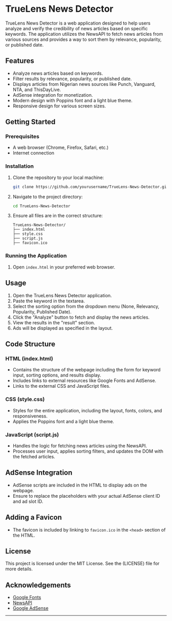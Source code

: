 
# TrueLens News Detector

TrueLens News Detector is a web application designed to help users 
analyze and verify the credibility of news articles based on specific keywords. 
The application utilizes the NewsAPI to fetch news articles from various 
sources and provides a way to sort them by relevance, popularity, or published date.

## Features

- Analyze news articles based on keywords.
- Filter results by relevance, popularity, or published date.
- Displays articles from Nigerian news sources like Punch, Vanguard, NTA, and ThisDayLive.
- AdSense integration for monetization.
- Modern design with Poppins font and a light blue theme.
- Responsive design for various screen sizes.

## Getting Started

### Prerequisites

- A web browser (Chrome, Firefox, Safari, etc.)
- Internet connection

### Installation

1. Clone the repository to your local machine:
    ```bash
    git clone https://github.com/yourusername/TrueLens-News-Detector.git
    ```

2. Navigate to the project directory:
    ```bash
    cd TrueLens-News-Detector
    ```

3. Ensure all files are in the correct structure:
    ```
    TrueLens-News-Detector/
    ├── index.html
    ├── style.css
    ├── script.js
    ├── favicon.ico
    ```

### Running the Application

1. Open `index.html` in your preferred web browser.

## Usage

1. Open the TrueLens News Detector application.
2. Paste the keyword in the textarea.
3. Select the sorting option from the dropdown menu (None, Relevancy, Popularity, Published Date).
4. Click the "Analyze" button to fetch and display the news articles.
5. View the results in the "result" section.
6. Ads will be displayed as specified in the layout.

## Code Structure

### HTML (index.html)

- Contains the structure of the webpage including the form for keyword input, sorting options, and results display.
- Includes links to external resources like Google Fonts and AdSense.
- Links to the external CSS and JavaScript files.

### CSS (style.css)

- Styles for the entire application, including the layout, fonts, colors, and responsiveness.
- Applies the Poppins font and a light blue theme.

### JavaScript (script.js)

- Handles the logic for fetching news articles using the NewsAPI.
- Processes user input, applies sorting filters, and updates the DOM with the fetched articles.

## AdSense Integration

- AdSense scripts are included in the HTML to display ads on the webpage.
- Ensure to replace the placeholders with your actual AdSense client ID and ad slot ID.

## Adding a Favicon

- The favicon is included by linking to `favicon.ico` in the `<head>` section of the HTML.

## License

This project is licensed under the MIT License. See the (LICENSE) file for more details.

## Acknowledgements

- [Google Fonts](https://fonts.google.com/)
- [NewsAPI](https://newsapi.org/)
- [Google AdSense](https://www.google.com/adsense/start/)

---

